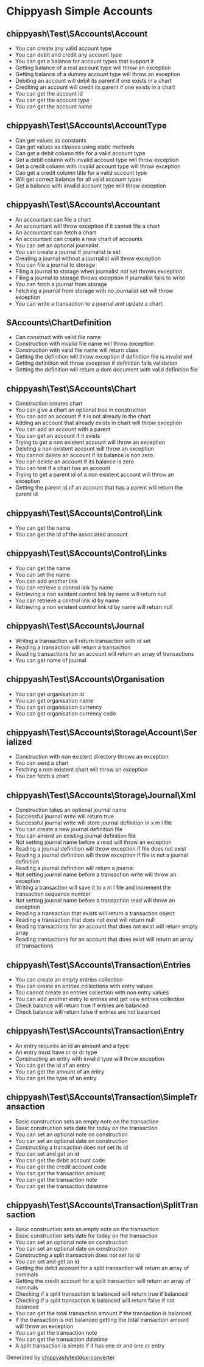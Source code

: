 # Chippyash Simple Accounts

## chippyash\Test\SAccounts\Account

*  You can create any valid account type
*  You can debit and credit any account type
*  You can get a balance for account types that support it
*  Getting balance of a real account type will throw an exception
*  Getting balance of a dummy account type will throw an exception
*  Debiting an account will debit its parent if one exists in a chart
*  Crediting an account will credit its parent if one exists in a chart
*  You can get the account id
*  You can get the account type
*  You can get the account name

## chippyash\Test\SAccounts\AccountType

*  Can get values as constants
*  Can get values as classes using static methods
*  Can get a debit column title for a valid account type
*  Get a debit column with invalid account type will throw exception
*  Get a credit column with invalid account type will throw exception
*  Can get a credit column title for a valid account type
*  Will get correct balance for all valid account types
*  Get a balance with invalid account type will throw exception

## chippyash\Test\SAccounts\Accountant

*  An accountant can file a chart
*  An accountant will throw exception if it cannot file a chart
*  An accountant can fetch a chart
*  An accountant can create a new chart of accounts
*  You can set an optional journalist
*  You can create a journal if journalist is set
*  Creating a journal without a journalist will throw exception
*  You can file a journal to storage
*  Filing a journal to storage when journalist not set throws exception
*  Filing a journal to storage throws exception if journalist fails to write
*  You can fetch a journal from storage
*  Fetching a journal from storage with no journalist set will throw exception
*  You can write a transaction to a journal and update a chart

## SAccounts\ChartDefinition

*  Can construct with valid file name
*  Construction with invalid file name will throw exception
*  Construction with valid file name will return class
*  Getting the definition will throw exception if definition file is invalid xml
*  Getting definition will throw exception if definition fails validation
*  Getting the definition will return a dom document with valid definition file

## chippyash\Test\SAccounts\Chart

*  Construction creates chart
*  You can give a chart an optional tree in construction
*  You can add an account if it is not already in the chart
*  Adding an account that already exists in chart will throw exception
*  You can add an account with a parent
*  You can get an account if it exists
*  Trying to get a non existent account will throw an exception
*  Deleting a non existent account will throw an exception
*  You cannot delete an account if its balance is non zero
*  You can delete an account if its balance is zero
*  You can test if a chart has an account
*  Trying to get a parent id of a non existent account will throw an exception
*  Getting the parent id of an account that has a parent will return the parent id

## chippyash\Test\SAccounts\Control\Link

*  You can get the name
*  You can get the id of the associated account

## chippyash\Test\SAccounts\Control\Links

*  You can get the name
*  You can set the name
*  You can add another link
*  You can retrieve a control link by name
*  Retrieving a non existent control link by name will return null
*  You can retrieve a control link id by name
*  Retrieving a non existent control link id by name will return null

## chippyash\Test\SAccounts\Journal

*  Writing a transaction will return transaction with id set
*  Reading a transaction will return a transaction
*  Reading transactions for an account will return an array of transactions
*  You can get name of journal

## chippyash\Test\SAccounts\Organisation

*  You can get organisation id
*  You can get organisation name
*  You can get organisation currency
*  You can get organisation currency code

## chippyash\Test\SAccounts\Storage\Account\Serialized

*  Construction with non existent directory throws an exception
*  You can send a chart
*  Fetching a non existent chart will throw an exception
*  You can fetch a chart

## chippyash\Test\SAccounts\Storage\Journal\Xml

*  Construction takes an optional journal name
*  Successful journal write will return true
*  Successful journal write will store journal definition in x m l file
*  You can create a new journal definition file
*  You can amend an existing journal definition file
*  Not setting journal name before a read will throw an exception
*  Reading a journal definition will throw exception if file does not exist
*  Reading a journal definition will throw exception if file is not a journal definition
*  Reading a journal definition will return a journal
*  Not setting journal name before a transaction write will throw an exception
*  Writing a transaction will save it to x m l file and increment the transaction sequence number
*  Not setting journal name before a transaction read will throw an exception
*  Reading a transaction that exists will return a transaction object
*  Reading a transaction that does not exist will return null
*  Reading transactions for an account that does not exist will return empty array
*  Reading transactions for an account that does exist will return an array of transactions

## chippyash\Test\SAccounts\Transaction\Entries

*  You can create an empty entries collection
*  You can create an entries collections with entry values
*  Tou cannot create an entries collection with non entry values
*  You can add another entry to entries and get new entries collection
*  Check balance will return true if entries are balanced
*  Check balance will return false if entries are not balanced

## chippyash\Test\SAccounts\Transaction\Entry

*  An entry requires an id an amount and a type
*  An entry must have cr or dr type
*  Constructing an entry with invalid type will throw exception
*  You can get the id of an entry
*  You can get the amount of an entry
*  You can get the type of an entry

## chippyash\Test\SAccounts\Transaction\SimpleTransaction

*  Basic construction sets an empty note on the transaction
*  Basic construction sets date for today on the transaction
*  You can set an optional note on construction
*  You can set an optional date on construction
*  Constructing a transaction does not set its id
*  You can set and get an id
*  You can get the debit account code
*  You can get the credit account code
*  You can get the transaction amount
*  You can get the transaction note
*  You can get the transaction datetime

## chippyash\Test\SAccounts\Transaction\SplitTransaction

*  Basic construction sets an empty note on the transaction
*  Basic construction sets date for today on the transaction
*  You can set an optional note on construction
*  You can set an optional date on construction
*  Constructing a split transaction does not set its id
*  You can set and get an id
*  Getting the debit account for a split transaction will return an array of nominals
*  Getting the credit account for a split transaction will return an array of nominals
*  Checking if a split transaction is balanced will return true if balanced
*  Checking if a split transaction is balanced will return false if not balanced
*  You can get the total transaction amount if the transaction is balanced
*  If the transaction is not balanced getting the total transaction amount will throw an exception
*  You can get the transaction note
*  You can get the transaction datetime
*  A split transaction is simple if it has one dr and one cr entry


Generated by [chippyash/testdox-converter](https://github.com/chippyash/Testdox-Converter)
